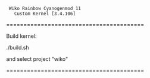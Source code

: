      Wiko Rainbow Cyanogenmod 11
       Custom Kernel [3.4.106] 
========================================

Build kernel:

./build.sh

and select project "wiko"

========================================

